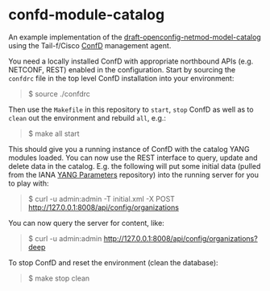 # confd-module-catalog

An example implementation of the [draft-openconfig-netmod-model-catalog](https://tools.ietf.org/html/draft-openconfig-netmod-model-catalog-00) using the Tail-f/Cisco [ConfD](http://www.tail-f.com/management-agent/) management agent.

You need a locally installed ConfD with appropriate northbound APIs (e.g. NETCONF, REST) enabled in the configuration. Start by sourcing the `confdrc` file in the top level ConfD installation into your environment:

> $ source ./confdrc

Then use the `Makefile` in this repository to `start`, `stop` ConfD as well as to `clean` out the environment and rebuild `all`, e.g.:

> $ make all start

This should give you a running instance of ConfD with the catalog YANG modules loaded. You can now use the REST interface to query, update and delete data in the catalog. E.g. the following will put some initial data (pulled from the IANA [YANG Parameters](http://www.iana.org/assignments/yang-parameters/yang-parameters.xhtml) repository) into the running server for you to play with:

> $ curl -u admin:admin -T initial.xml -X POST http://127.0.0.1:8008/api/config/organizations

You can now query the server for content, like:

> $ curl -u admin:admin http://127.0.0.1:8008/api/config/organizations?deep

To stop ConfD and reset the environment (clean the database):

> $ make stop clean